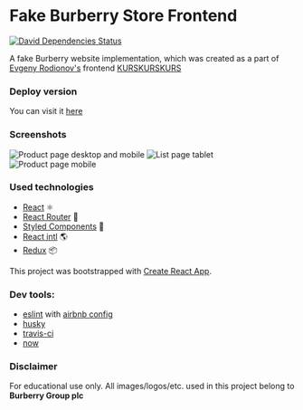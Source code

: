 # Fake Burberry Store Frontend

[david-img]:    https://img.shields.io/david/feofan-msk/fake-burberry-frontend.svg?style=flat-square
[david]:        https://david-dm.org/feofan-msk/fake-burberry-frontend

[![David Dependencies Status][david-img]][david]

A fake Burberry website implementation, which was created as a part of [Evgeny Rodionov's](https://github.com/evgenyrodionov) frontend [KURSKURSKURS](https://kurskurskurs.erodionov.ru/)

### Deploy version
You can visit  it [here](https://dfeofan-burberry-fake-shop-for-study.now.sh)

### Screenshots
![Product page desktop and mobile](desktop_mobile_product.jpg)
![List page tablet](readme-screenshots/tablet_list.jpg)
![Product page mobile](readme-screenshots/mobile_product.jpg)

### Used technologies
- [React](https://github.com/facebook/react) ⚛️
- [React Router](https://github.com/ReactTraining/react-router) 🔱
- [Styled Components](https://github.com/styled-components/styled-components) 💅
- [React intl](https://github.com/yahoo/react-intl) 🌎
- [Redux](https://github.com/reactjs/redux) 📦

This project was bootstrapped with [Create React App](https://github.com/facebookincubator/create-react-app).

### Dev tools:
- [eslint](https://eslint.org/) with [airbnb config](https://github.com/airbnb/javascript)
- [husky](https://github.com/typicode/husky)
- [travis-ci](https://travis-ci.org/)
- [now](https://zeit.co/now)

### Disclaimer
For educational use only. All images/logos/etc. used in this project belong to **Burberry Group plc**
